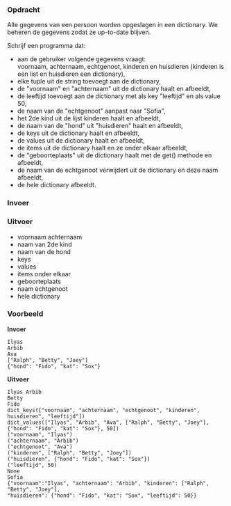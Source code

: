 ### Opdracht

Alle gegevens van een persoon worden opgeslagen in een dictionary. We beheren de gegevens zodat ze up-to-date blijven.

Schrijf een programma dat:
* aan de gebruiker volgende gegevens vraagt:  
voornaam, achternaam, echtgenoot, kinderen en huisdieren (kinderen is een list en huisdieren een dictionary),  
* elke tuple uit de string toevoegt aan de dictionary,  
* de "voornaam" en "achternaam" uit de dictionary haalt en afbeeldt,
* de leeftijd toevoegt aan de dictionary met als key "leeftijd" en als value 50,
* de naam van de "echtgenoot" aanpast naar "Sofia",
* het 2de kind uit de lijst kinderen haalt en afbeeldt,
* de naam van de "hond" uit "huisdieren" haalt en afbeeldt,
* de keys uit de dictionary haalt en afbeeldt,
* de values uit de dictionary haalt en afbeeldt,
* de items uit de dictionary haalt en ze onder elkaar afbeeldt,
* de "geboorteplaats" uit de dictionary haalt met de get() methode en afbeeldt,
* de naam van de echtgenoot verwijdert uit de dictionary en deze naam afbeeldt,
* de hele dictionary afbeeldt. 

### Invoer



### Uitvoer

* voornaam achternaam
* naam van 2de kind
* naam van de hond
* keys
* values
* items onder elkaar
* geboorteplaats
* naam echtgenoot
* hele dictionary

### Voorbeeld

**Invoer**

    Ilyas
    Arbib
    Ava
    ["Ralph", "Betty", "Joey"]
    {"hond": "Fido", "kat": "Sox"}

**Uitvoer**
    
    Ilyas Arbib  
    Betty
    Fido
    dict_keys(["voornaam", "achternaam", "echtgenoot", "kinderen", huisdieren", "leeftijd"])  
    dict_values(["Ilyas", "Arbib", "Ava", ["Ralph", "Betty", "Joey"], {"hond": "Fido", "kat": "Sox"}, 50])
    ("voornaam", "Ilyas")  
    ("achternaam", "Arbib")  
    ("echtgenoot", "Ava")  
    ("kinderen", ["Ralph", "Betty", "Joey"])  
    ("huisdieren", {"hond": "Fido", "kat": "Sox"})
    ("leeftijd", 50)
    None
    Sofia
    {"voornaam":"Ilyas", "achternaam": "Arbib", "kinderen": ["Ralph", "Betty", "Joey"],  
    "huisdieren": {"hond": "Fido", "kat": "Sox", "leeftijd": 50}}
